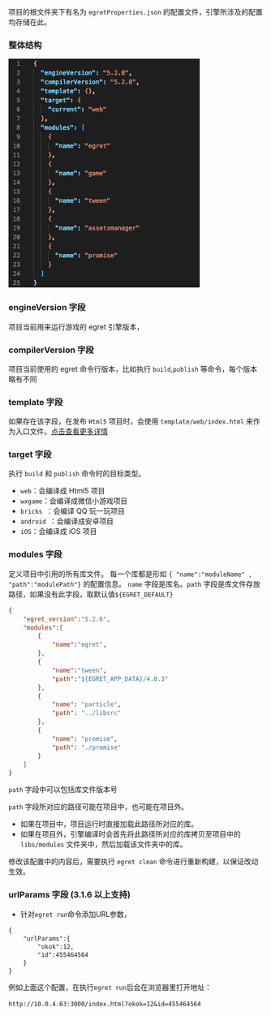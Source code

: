 
项目的根文件夹下有名为 ```egretProperties.json``` 的配置文件，引擎所涉及的配置均存储在此。

### 整体结构

![](./p1.png)

### engineVersion 字段

项目当前用来运行游戏的 egret 引擎版本，

### compilerVersion 字段
项目当前使用的 egret 命令行版本，比如执行 `build`,`publish` 等命令，每个版本略有不同

### template 字段
如果存在该字段，在发布 `Html5` 项目时，会使用 `template/web/index.html` 来作为入口文件。[点击查看更多详情](../tempfile/index.html)

### target 字段
执行 `build` 和 `publish` 命令时的目标类型。

* `web`：会编译成 Html5 项目
* `wxgame`：会编译成微信小游戏项目
* `bricks `：会编译 QQ 玩一玩项目
* `android `：会编译成安卓项目
* `iOS`：会编译成 iOS 项目

### modules 字段
定义项目中引用的所有库文件。
每一个库都是形如 ```{ "name":"moduleName" , "path":"modulePath"}``` 的配置信息。
```name``` 字段是库名。```path``` 字段是库文件存放路径，如果没有此字段，取默认值```${EGRET_DEFAULT}```

``` json
{
	"egret_version":"5.2.6",
	"modules":[
		{
			"name":"egret",
		},
		{
			"name":"tween",
			"path":"${EGRET_APP_DATA}/4.0.3"
		},
		{
			"name": "particle",
			"path": "../libsrc"
		},
		{
			"name": "promise",
			"path": "./promise"
		}
	]
}
```

```path``` 字段中可以包括库文件版本号

```path``` 字段所对应的路径可能在项目中，也可能在项目外。

* 如果在项目中，项目运行时直接加载此路径所对应的库。
* 如果在项目外，引擎编译时会首先将此路径所对应的库拷贝至项目中的 `libs/modules` 文件夹中，然后加载该文件夹中的库。

修改该配置中的内容后，需要执行 `egret clean` 命令进行重新构建，以保证改动生效。


### urlParams 字段 (3.1.6 以上支持)

* 针对```egret run```命令添加URL参数，

```
{
	"urlParams":{
		"okok":12,
		"id":455464564
	}
}
```
例如上面这个配置，在执行`egret run`后会在浏览器里打开地址：

`http://10.0.4.63:3000/index.html?okok=12&id=455464564`
